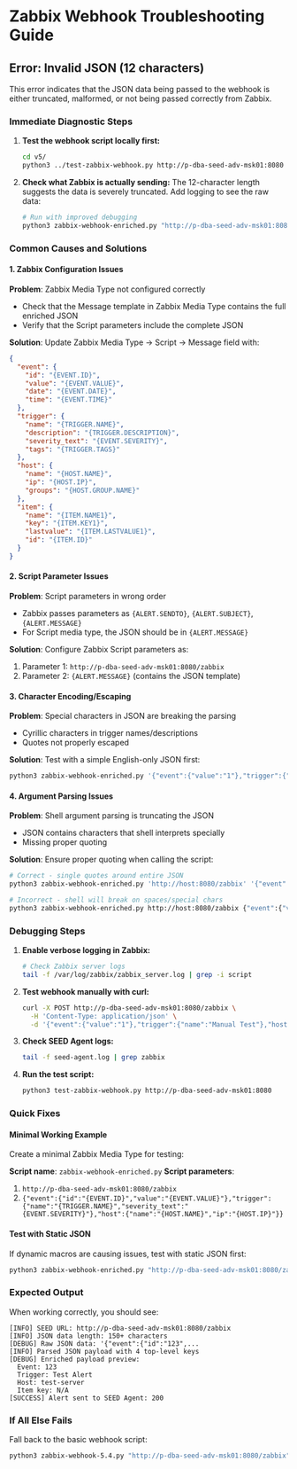 # Zabbix Webhook Troubleshooting Guide

## Error: Invalid JSON (12 characters)

This error indicates that the JSON data being passed to the webhook is either truncated, malformed, or not being passed correctly from Zabbix.

### Immediate Diagnostic Steps

1. **Test the webhook script locally first:**
   ```bash
   cd v5/
   python3 ../test-zabbix-webhook.py http://p-dba-seed-adv-msk01:8080
   ```

2. **Check what Zabbix is actually sending:**
   The 12-character length suggests the data is severely truncated. Add logging to see the raw data:
   ```bash
   # Run with improved debugging
   python3 zabbix-webhook-enriched.py "http://p-dba-seed-adv-msk01:8080/zabbix" '{"test": "data"}'
   ```

### Common Causes and Solutions

#### 1. **Zabbix Configuration Issues**

**Problem**: Zabbix Media Type not configured correctly
- Check that the Message template in Zabbix Media Type contains the full enriched JSON
- Verify that the Script parameters include the complete JSON

**Solution**: Update Zabbix Media Type → Script → Message field with:
```json
{
  "event": {
    "id": "{EVENT.ID}",
    "value": "{EVENT.VALUE}",
    "date": "{EVENT.DATE}",
    "time": "{EVENT.TIME}"
  },
  "trigger": {
    "name": "{TRIGGER.NAME}",
    "description": "{TRIGGER.DESCRIPTION}",
    "severity_text": "{EVENT.SEVERITY}",
    "tags": "{TRIGGER.TAGS}"
  },
  "host": {
    "name": "{HOST.NAME}",
    "ip": "{HOST.IP}",
    "groups": "{HOST.GROUP.NAME}"
  },
  "item": {
    "name": "{ITEM.NAME1}",
    "key": "{ITEM.KEY1}",
    "lastvalue": "{ITEM.LASTVALUE1}",
    "id": "{ITEM.ID}"
  }
}
```

#### 2. **Script Parameter Issues**

**Problem**: Script parameters in wrong order
- Zabbix passes parameters as `{ALERT.SENDTO}`, `{ALERT.SUBJECT}`, `{ALERT.MESSAGE}`
- For Script media type, the JSON should be in `{ALERT.MESSAGE}`

**Solution**: Configure Zabbix Script parameters as:
1. Parameter 1: `http://p-dba-seed-adv-msk01:8080/zabbix`
2. Parameter 2: `{ALERT.MESSAGE}` (contains the JSON template)

#### 3. **Character Encoding/Escaping**

**Problem**: Special characters in JSON are breaking the parsing
- Cyrillic characters in trigger names/descriptions
- Quotes not properly escaped

**Solution**: Test with a simple English-only JSON first:
```bash
python3 zabbix-webhook-enriched.py '{"event":{"value":"1"},"trigger":{"name":"Test Alert"},"host":{"name":"testhost"}}'
```

#### 4. **Argument Parsing Issues**

**Problem**: Shell argument parsing is truncating the JSON
- JSON contains characters that shell interprets specially
- Missing proper quoting

**Solution**: Ensure proper quoting when calling the script:
```bash
# Correct - single quotes around entire JSON
python3 zabbix-webhook-enriched.py 'http://host:8080/zabbix' '{"event":{"value":"1"}}'

# Incorrect - shell will break on spaces/special chars
python3 zabbix-webhook-enriched.py http://host:8080/zabbix {"event":{"value":"1"}}
```

### Debugging Steps

1. **Enable verbose logging in Zabbix:**
   ```bash
   # Check Zabbix server logs
   tail -f /var/log/zabbix/zabbix_server.log | grep -i script
   ```

2. **Test webhook manually with curl:**
   ```bash
   curl -X POST http://p-dba-seed-adv-msk01:8080/zabbix \
     -H 'Content-Type: application/json' \
     -d '{"event":{"value":"1"},"trigger":{"name":"Manual Test"},"host":{"name":"testhost"}}'
   ```

3. **Check SEED Agent logs:**
   ```bash
   tail -f seed-agent.log | grep zabbix
   ```

4. **Run the test script:**
   ```bash
   python3 test-zabbix-webhook.py http://p-dba-seed-adv-msk01:8080
   ```

### Quick Fixes

#### Minimal Working Example
Create a minimal Zabbix Media Type for testing:

**Script name**: `zabbix-webhook-enriched.py`
**Script parameters**:
1. `http://p-dba-seed-adv-msk01:8080/zabbix`
2. `{"event":{"id":"{EVENT.ID}","value":"{EVENT.VALUE}"},"trigger":{"name":"{TRIGGER.NAME}","severity_text":"{EVENT.SEVERITY}"},"host":{"name":"{HOST.NAME}","ip":"{HOST.IP}"}}`

#### Test with Static JSON
If dynamic macros are causing issues, test with static JSON first:
```bash
python3 zabbix-webhook-enriched.py "http://p-dba-seed-adv-msk01:8080/zabbix" '{"event":{"id":"123","value":"1"},"trigger":{"name":"Static Test Alert","severity_text":"High"},"host":{"name":"test-server","ip":"192.168.1.1"}}'
```

### Expected Output
When working correctly, you should see:
```
[INFO] SEED URL: http://p-dba-seed-adv-msk01:8080/zabbix
[INFO] JSON data length: 150+ characters
[DEBUG] Raw JSON data: '{"event":{"id":"123",...
[INFO] Parsed JSON payload with 4 top-level keys
[DEBUG] Enriched payload preview:
  Event: 123
  Trigger: Test Alert
  Host: test-server
  Item key: N/A
[SUCCESS] Alert sent to SEED Agent: 200
```

### If All Else Fails
Fall back to the basic webhook script:
```bash
python3 zabbix-webhook-5.4.py "http://p-dba-seed-adv-msk01:8080/zabbix" '{"event":{"value":"1"},"trigger":{"name":"Test"},"host":{"name":"test"}}'
```